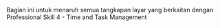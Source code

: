 Bagian ini untuk menaruh semua tangkapan layar yang berkaitan dengan Professional Skill 4 - Time and Task Management
